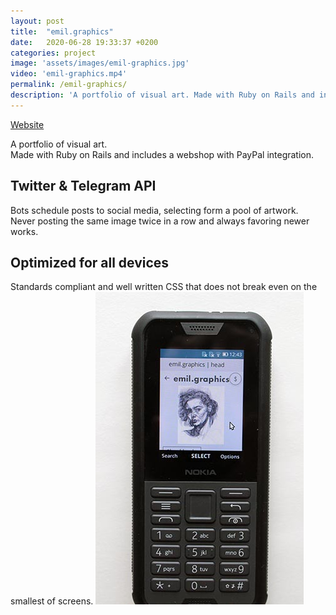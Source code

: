 ```yaml
---
layout: post
title:  "emil.graphics"
date:   2020-06-28 19:33:37 +0200
categories: project
image: 'assets/images/emil-graphics.jpg'
video: 'emil-graphics.mp4'
permalink: /emil-graphics/
description: 'A portfolio of visual art. Made with Ruby on Rails and includes a webshop with PayPal integration.'
---
```


[Website](https://emil.graphics)

A portfolio of visual art.  
Made with Ruby on Rails and includes a webshop with PayPal integration.

## Twitter & Telegram API
Bots schedule posts to social media, selecting form a pool of artwork. Never posting the same image twice in a row and always favoring newer works.

## Optimized for all devices
Standards compliant and well written CSS that does not break even on the smallest of screens.
![nokia screenshot](/assets/images/20210722_nokia_emil_graphics_web.jpg)  
